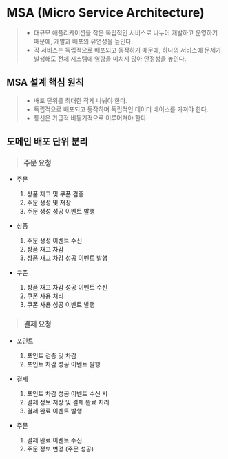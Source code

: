 # MSA (Micro Service Architecture)
> * 대규모 애플리케이션을 작은 독립적인 서비스로 나누어 개발하고 운영하기 때문에, 개발과 배포의 유연성을 높인다.
> * 각 서비스는 독립적으로 배포되고 동작하기 때문에, 하나의 서비스에 문제가 발생해도 전체 시스템에 영향을 미치지 않아 안정성을 높인다.

## MSA 설계 핵심 원칙
> * 배포 단위를 최대한 작게 나눠야 한다.
> * 독립적으로 배포되고 동작하며 독립적인 데이터 베이스를 가져야 한다.
> * 통신은 가급적 비동기적으로 이루어져야 한다.

## 도메인 배포 단위 분리 

> ### 주문 요청

- 주문
  1. 상품 재고 및 쿠폰 검증
  2. 주문 생성 및 저장
  3. 주문 생성 성공 이벤트 발행

- 상품
  1. 주문 생성 이벤트 수신
  2. 상품 재고 차감 
  3. 상품 재고 차감 성공 이벤트 발행

- 쿠폰
  1. 상품 재고 차감 성공 이벤트 수신
  2. 쿠폰 사용 처리
  3. 쿠폰 사용 성공 이벤트 발행


> ### 결제 요청

- 포인트
    1. 포인트 검증 및 차감
    2. 포인트 차감 성공 이벤트 발행

- 결제
    1. 포인트 차감 성공 이벤트 수신 시
    2. 결제 정보 저장 및 결제 완료 처리
    3. 결제 완료 이벤트 발행

- 주문
  1. 결제 완료 이벤트 수신
  2. 주문 정보 변경 (주문 성공)
 

  

